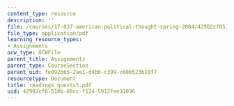 ```yaml
---
content_type: resource
description: ''
file: /courses/17-037-american-political-thought-spring-2004/42902cf8510b68ccf1245912fee31036_readings_quests5.pdf
file_type: application/pdf
learning_resource_types:
- Assignments
ocw_type: OCWFile
parent_title: Assignments
parent_type: CourseSection
parent_uid: fe092b65-2ae1-d4bb-c399-c60b523b10f7
resourcetype: Document
title: readings_quests5.pdf
uid: 42902cf8-510b-68cc-f124-5912fee31036
---
```

